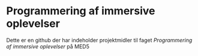 # Programmering af immersive oplevelser
Dette er en github der har indeholder projektmidler til faget *Programmering af immersive oplevelser* på MED5

